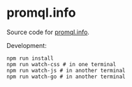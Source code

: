 # promql.info

Source code for [promql.info](https://promql.info).

Development:

```shell
npm run install
npm run watch-css # in one terminal
npm run watch-js # in another terminal
npm run watch-go # in another terminal
```